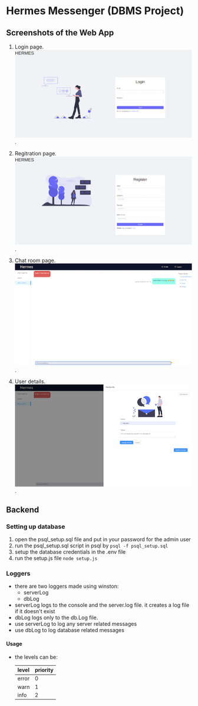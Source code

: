 # Hermes Messenger (DBMS Project)
## Screenshots of the Web App
1. Login page. 
![login](/screenshots/image2.png). 
  
2. Regitration page. 
![register](/screenshots/image10.png).

3. Chat room page. 
![chat](/screenshots/image3.png). 

4. User details. 
![user](/screenshots/image4.png). 


## Backend 
### Setting up database
1. open the psql_setup.sql file and put in your password for the admin user
2. run the psql_setup.sql script in psql by ```psql -f psql_setup.sql```
3. setup the database credentials in the .env file
4. run the setup.js file ```node setup.js```
### Loggers
* there are two loggers made using winston:
    * serverLog
    * dbLog
* serverLog logs to the console and the server.log file. it creates a log file if it doesn't exist
* dbLog logs only to the db.Log file.
* use serverLog to log any server related messages
* use dbLog to log database related messages
#### Usage
* the levels can be:

    |level    | priority|
    |---------|---------|
    |error    |    0    |
    |warn     |    1    |
    |info     |    2    |

